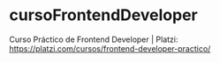 # cursoFrontendDeveloper
Curso Práctico de Frontend Developer | Platzi: https://platzi.com/cursos/frontend-developer-practico/
